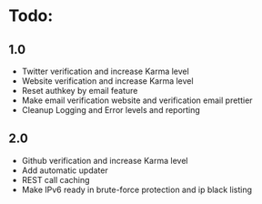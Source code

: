 # Todo:

## 1.0
- Twitter verification and increase Karma level
- Website verification and increase Karma level
- Reset authkey by email feature
- Make email verification website and verification email prettier
- Cleanup Logging and Error levels and reporting

## 2.0
- Github verification and increase Karma level
- Add automatic updater
- REST call caching
- Make IPv6 ready in brute-force protection and ip black listing
